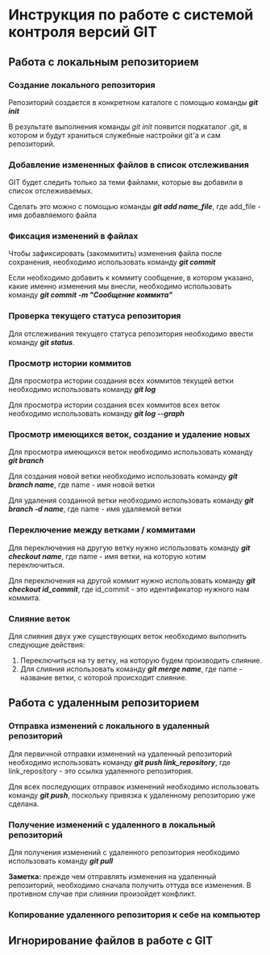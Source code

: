 # Инструкция по работе с системой контроля версий GIT

## Работа с локальным репозиторием

### Создание локального репозитория

Репозиторий создается в конкретном каталоге с помощью команды ***git init***

В результате выполнения команды *git init* появится подкаталог .git, в котором и будут храниться служебные настройки git'а и сам репозиторий.

### Добавление измененных файлов в список отслеживания

GIT будет следить только за теми файлами, которые вы добавили в список отслеживаемых.

Сделать это можно с помощью команды ***git add name_file***, где add_file - имя добавляемого файла

### Фиксация изменений в файлах

Чтобы зафиксировать (закоммитить) изменения файла после сохранения, необходимо использовать команду ***git commit***

Если необходимо добавить к коммиту сообщение, в котором указано, какие именно изменения мы внесли, необходимо использовать команду ***git commit -m "Сообщение коммита"***

### Проверка текущего статуса репозитория

Для отслеживания текущего статуса репозитория необходимо ввести команду ***git status***.

### Просмотр истории коммитов

Для просмотра истории создания всех коммитов текущей ветки необходимо использовать команду ***git log***

Для просмотра истории создания всех коммитов всех веток необходимо использовать команду ***git log --graph***

### Просмотр имеющихся веток, создание и удаление новых

Для просмотра имеющихся веток необходимо использовать команду ***git branch***

Для создания новой ветки необходимо использовать команду ***git branch name***, где name - имя новой ветки

Для удаления созданной ветки необходимо использовать команду ***git branch -d name***, где name - имя удаляемой ветки

### Переключение между ветками / коммитами

Для переключения на другую ветку нужно использовать команду ***git checkout name***, где name - имя ветки, на которую хотим переключиться.

Для переключения на другой коммит нужно использовать команду ***git checkout id_commit***, где id_commit - это идентификатор нужного нам коммита.

### Слияние веток

Для слияния двух уже существующих веток необходимо выполнить следующие действия:
1. Переключиться на ту ветку, на которую будем производить слияние.
2. Для слияния использовать команду ***git merge name***, где name - название ветки, с которой происходит слияние.

## Работа с удаленным репозиторием

### Отправка изменений с локального в удаленный репозиторий

Для первичной отправки изменений на удаленный репозиторий необходимо использовать команду ***git push link_repository***, где link_repository - это ссылка удаленного репозитория.

Для всех последующих отправок изменений необходимо использовать команду ***git push***, поскольку привязка к удаленному репозиторию уже сделана.

### Получение изменений с удаленного в локальный репозиторий

Для получения изменений с удаленного репозитория необходимо использовать команду ***git pull***

**Заметка:** прежде чем отправлять изменения на удаленный репозиторий, необходимо сначала получить оттуда все изменения. В противном случае при слиянии произойдет конфликт.

### Копирование удаленного репозитория к себе на компьютер

## Игнорирование файлов в работе с GIT